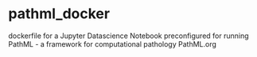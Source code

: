# pathml_docker

dockerfile for a Jupyter Datascience Notebook preconfigured for running PathML - a framework for computational pathology PathML.org
